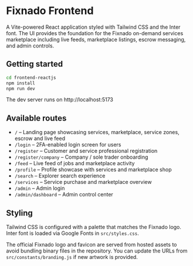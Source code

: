 # Fixnado Frontend

A Vite-powered React application styled with Tailwind CSS and the Inter font. The UI provides the foundation for the Fixnado on-demand services marketplace including live feeds, marketplace listings, escrow messaging, and admin controls.

## Getting started

```bash
cd frontend-reactjs
npm install
npm run dev
```

The dev server runs on http://localhost:5173

## Available routes

- `/` – Landing page showcasing services, marketplace, service zones, escrow and live feed
- `/login` – 2FA-enabled login screen for users
- `/register` – Customer and service professional registration
- `/register/company` – Company / sole trader onboarding
- `/feed` – Live feed of jobs and marketplace activity
- `/profile` – Profile showcase with services and marketplace shop
- `/search` – Explorer search experience
- `/services` – Service purchase and marketplace overview
- `/admin` – Admin login
- `/admin/dashboard` – Admin control center

## Styling

Tailwind CSS is configured with a palette that matches the Fixnado logo. Inter font is loaded via Google Fonts in `src/styles.css`.

The official Fixnado logo and favicon are served from hosted assets to avoid bundling binary files in the repository. You can update
the URLs from `src/constants/branding.js` if new artwork is provided.
